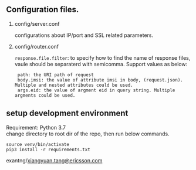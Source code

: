 
## Configuration files.

1. config/server.conf

    configurations about IP/port and SSL related parameters.

1. config/router.conf

    `response.file.filter`: to specify how to find the name of response files, vaule should be separaterd with semicomma.
    Support values as below:

        path: the URI path of request
        body.imsi: the value of attribute imsi in body, (request.json). Multiple and nested attributes could be used.
        args.eid: the value of argment eid in query string. Multiple argments could be used.

	
## setup development environment
Requirement: Python 3.7<br>
change directory to root dir of the repo, then run below commands.

    source venv/bin/activate
    pip3 install -r requirements.txt

exantng/xiangyuan.tang@ericsson.com
